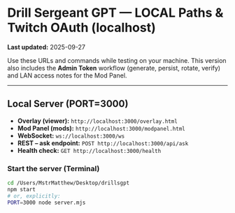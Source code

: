 # Drill Sergeant GPT — LOCAL Paths & Twitch OAuth (localhost)
**Last updated:** 2025-09-27

Use these URLs and commands while testing on your machine. This version also includes the **Admin Token** workflow (generate, persist, rotate, verify) and LAN access notes for the Mod Panel.

---

## Local Server (PORT=3000)
- **Overlay (viewer):** `http://localhost:3000/overlay.html`
- **Mod Panel (mods):** `http://localhost:3000/modpanel.html`
- **WebSocket:** `ws://localhost:3000/ws`
- **REST – ask endpoint:** `POST http://localhost:3000/api/ask`
- **Health check:** `GET http://localhost:3000/health`

### Start the server (Terminal)
```bash
cd /Users/MstrMatthew/Desktop/drillsgpt
npm start
# or, explicitly:
PORT=3000 node server.mjs

